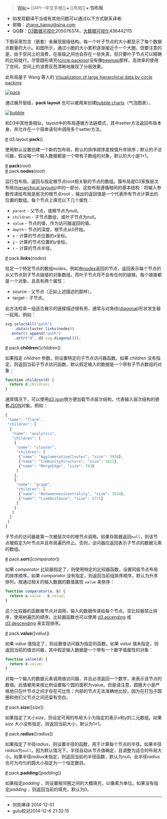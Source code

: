 > [Wiki](Home) ▸ [[API--中文手册]] ▸ [[布局]] ▸ **包布局**

* 如发现翻译不当或有其他问题可以通过以下方式联系译者:
* 邮箱：zhang_tianxu@sina.com
* QQ群：[D3数据可视化](http://jq.qq.com/?_wv=1027&k=ZGcqYF)205076374，[大数据可视化](http://jq.qq.com/?_wv=1027&k=S8wGMe)436442115

下图采用包含（嵌套）来展现层级结构。每一个叶子节点的大小都显示了每个数据点数量的大小。如图所示，通过小圈的大小累积逐渐接近于一个大圈，但要注意的是，由于空间上的浪费，在层级之间也会存在一些失真，但只要叶子节点可以精确的比较就行。尽管圆形填充([circle packing](http://en.wikipedia.org/wiki/Circle_packing))没有像[treemap](树布局)那样，高效率的使用了空间，空间上的浪费反而清晰地展现了分层效果。

此布局基于 Wang 等人的 [Visualization of large hierarchical data by circle packing](https://dl.acm.org/citation.cfm?id=1124851).

[![pack](https://github.com/mbostock/d3/wiki/pack.png)](http://bl.ocks.org/mbostock/4063530)

通过展开层级，**pack layout** 也可以被用来创建[bubble charts](http://en.wikipedia.org/wiki/Bubble_chart)（气泡图表）。

[![bubble](https://github.com/mbostock/d3/wiki/bubble.png)](http://bl.ocks.org/mbostock/4063269)

和D3中其他类相似，layout中的布局遵循方法链模式，其中setter方法返回布局本身，并允许在一个简单语句中调用多个setter方法。

<a name="pack" href="#pack">#</a> d3.layout.**pack**()

使用默认设置创建一个新的包布局，默认的排序顺序是按值升序排序；默认的子访问器，假设每一个输入数据都是一个带有子数组的对象，默认的大小是1×1。

<a name="_pack" href="#_pack">#</a> **pack**(*root*)
<br><a name="nodes" href="#nodes">#</a> pack.**nodes**(*root*)

运行包布局，返回与指定根节点root相关联的节点的数组。簇布局是D3家族层次布局([hierarchical layouts](Hierarchy-Layout))中的一部分。这些布局遵循相同的基本结构：将输入参数传递给布局是层次的根节点root ，输出的返回值是一个代表所有节点计算出的位置的数组。每个节点上填充以下几个属性：

* `parent` - 父节点，或根节点为null。
* `children` - 子节点数组，或叶子节点为null。
* `value` - 节点的值，作为访问器返回的值。
* `depth` - 节点的深度，根节点从0开始。
* `x` - 计算的节点位置的*x*坐标。
* `y` - 计算的节点位置的*y*坐标。
* `r` - 计算的节点半径。

<a name="links" href="#links">#</a> pack.**links**(*nodes*)

给定一个特定节点的数组*nodes*，例如由[nodes](#nodes)返回的节点，返回表示每个节点的从父节点到子节点链接的对象数组。而叶子节点将不会有任何的链接。每个链接都是一个对象，且具有两个属性：

* source - 父节点（正如上述描述的那样）。
* target - 子节点。

此方法检索一组适合展示的链接描述很有用，通常与对角线([diagonal](SVG-形状#diagonal))形状发生器一起用。例如：

```javascript
svg.selectAll("path")
    .data(cluster.links(nodes))
  .enter().append("path")
    .attr("d", d3.svg.diagonal());
```

<a name="children" href="#children">#</a> pack.**children**([*children*])

如果指定 *children* 参数，则设置特定的子节点访问器函数。如果 *children* 没有指定，则返回当前子节点访问函数，默认假定输入的数据是一个带有子节点数组的对象：

```javascript
function children(d) {
  return d.children;
}
```

通常情况下，可以使用[d3.json](请求#d3_json)很方便加载节点层次结构，代表输入层次结构的嵌套[JSON](http://json.org)对象。例如：

```javascript
{
 "name": "flare",
 "children": [
  {
   "name": "analytics",
   "children": [
    {
     "name": "cluster",
     "children": [
      {"name": "AgglomerativeCluster", "size": 3938},
      {"name": "CommunityStructure", "size": 3812},
      {"name": "MergeEdge", "size": 743}
     ]
    },
    {
     "name": "graph",
     "children": [
      {"name": "BetweennessCentrality", "size": 3534},
      {"name": "LinkDistance", "size": 5731}
     ]
    }
   ]
  }
 ]
}
```

子节点的访问器是第一次被层次中的根节点调用。如果存取器返回`null`，则该节点被假定为叶节点并且布局遍历终止。否则，访问器应返回表示子节点的数据元素的数组。

<a name="sort" href="#sort">#</a> pack.**sort**([*comparator*])

如果 *comparator* 比较器指定了，则使用特定的比较器函数，设置同级节点布局的排序顺序。如果 *comparator* 没有指定，则返回当前组排序顺序，默认为升序排列，按通过相关的输入数据的数值属性 `value` 来排序：

```javascript
function comparator(a, b) {
  return a.value - b.value;
}
```

这个比较器的函数被节点对调用，输入的数据传递给每个节点。空比较器禁止排序，使用树遍历的顺序。比较器函数也可以使用 [d3.ascending](数组#d3_ascending) 或 [d3.descending](数组#d3_descending) 来实现排序。

<a name="value" href="#value">#</a> pack.**value**([*value*])

如果 *value* 值指定了，则设置值访问器为指定的函数。如果 *value* 值未指定，则返回当前的值访问器，其中假定输入数据是一个带有一个数字值属性的对象：

```javascript
function value(d) {
  return d.value;
}
```

对每一个输入的数据元素调用值访问器，并且必须返回一个数字，来表示该节点的数值。此值被用来按比例设置每个圆的面积为value。但是请注意，圆圈大小是严格地只在叶节点之间才存在可比性；内部的节点无法准确地比较，因为在打包子圆圈和他们父节点之间还留有空白。

<a name="size" href="#size">#</a> pack.**size**([*size*])

如果指定了大小*size*，则设定可用的布局大小为指定的表示*x*和*y*的二元数组。如果*size* 大小没有指定，则返回当前大小，默认为1×1。

<a name="radius" href="#radius">#</a> pack.**radius**([*radius*])

如果指定了半径*radius*，则设置半径的函数，用于计算每个节点的半径。如果半径*radius*为`null`，因为默认情况下，半径自动从节点值确定，且调整为适合的布局大小。如果半径*radius*未指定，则返回当前的半径函数，默认为null。此半径*radius* 也可为均匀的圆大小指定为一个恒定数目。

<a name="padding" href="#padding">#</a> pack.**padding**([*padding*])

如果指定*padding* ，则设置相邻圈之间的大概填充，以像素为单位。如果没有指定*padding* ，则返回当前的填充，默认为0。

----
* 何凯琳译 2014-12-01 
* gulu校对2014-12-6 21:32:15
